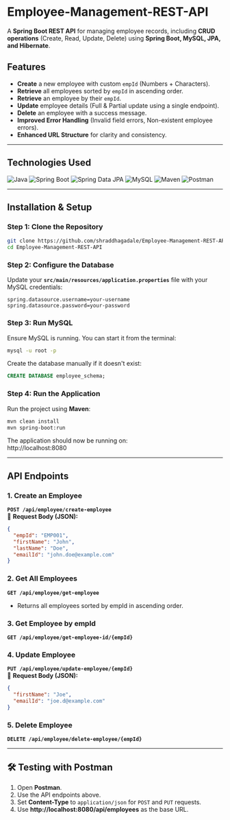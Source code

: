 # Employee-Management-REST-API

A **Spring Boot REST API** for managing employee records, including **CRUD operations** (Create, Read, Update, Delete) using **Spring Boot, MySQL, JPA, and Hibernate**.

## Features
- **Create** a new employee with custom `empId` (Numbers + Characters).
- **Retrieve** all employees sorted by `empId` in ascending order.
- **Retrieve** an employee by their `empId`.
- **Update** employee details (Full & Partial update using a single endpoint).
- **Delete** an employee with a success message.
- **Improved Error Handling** (Invalid field errors, Non-existent employee errors).
- **Enhanced URL Structure** for clarity and consistency.

---

## Technologies Used
![Java](https://img.shields.io/badge/Java-ED8B00?style=for-the-badge&logo=openjdk&logoColor=white)
![Spring Boot](https://img.shields.io/badge/Spring%20Boot-6DB33F?style=for-the-badge&logo=spring-boot&logoColor=white)
![Spring Data JPA](https://img.shields.io/badge/Spring%20Data%20JPA-6DB33F?style=for-the-badge&logo=spring&logoColor=white)
![MySQL](https://img.shields.io/badge/MySQL-4479A1?style=for-the-badge&logo=mysql&logoColor=white)
![Maven](https://img.shields.io/badge/Maven-C71A36?style=for-the-badge&logo=apache-maven&logoColor=white)
![Postman](https://img.shields.io/badge/Postman-FF6C37?style=for-the-badge&logo=postman&logoColor=white)

---

## Installation & Setup

### **Step 1: Clone the Repository**
```sh
git clone https://github.com/shraddhagadale/Employee-Management-REST-API.git
cd Employee-Management-REST-API
```

### **Step 2: Configure the Database**
Update your **`src/main/resources/application.properties`** file with your MySQL credentials:
```
spring.datasource.username=your-username
spring.datasource.password=your-password
```

### **Step 3: Run MySQL**
Ensure MySQL is running. You can start it from the terminal:
```sh
mysql -u root -p
```
Create the database manually if it doesn't exist:
```sql
CREATE DATABASE employee_schema;
```

### **Step 4: Run the Application**
Run the project using **Maven**:
```sh
mvn clean install
mvn spring-boot:run
```
The application should now be running on:  
 http://localhost:8080

---

##  API Endpoints

### **1. Create an Employee**
**`POST /api/employee/create-employee`**  
📩 **Request Body (JSON):**
```json
{
  "empId": "EMP001",
  "firstName": "John",
  "lastName": "Doe",
  "emailId": "john.doe@example.com"
}

```

### **2. Get All Employees**
**`GET /api/employee/get-employee`**
- Returns all employees sorted by empId in ascending order.

### **3. Get Employee by empId**
**`GET /api/employee/get-employee-id/{empId}`** 

### **4. Update Employee**
**`PUT /api/employee/update-employee/{empId}`**  
📩 **Request Body (JSON):**
```json
{
  "firstName": "Joe",
  "emailId": "joe.d@example.com"
}

```

### **5. Delete Employee**
**`DELETE /api/employee/delete-employee/{empId}`**

---

## 🛠️ Testing with Postman
1. Open **Postman**.
2. Use the API endpoints above.
3. Set **Content-Type** to `application/json` for `POST` and `PUT` requests.
4. Use **http://localhost:8080/api/employees** as the base URL.


